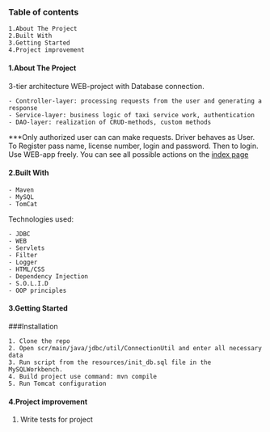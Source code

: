### Table of contents
~~~~
1.About The Project
2.Built With
3.Getting Started
4.Project improvement
~~~~

#### 1.About The Project
3-tier architecture WEB-project with Database connection.
~~~~
- Controller-layer: processing requests from the user and generating a response
- Service-layer: business logic of taxi service work, authentication
- DAO-layer: realization of CRUD-methods, custom methods
~~~~

***Only authorized user can can make requests. Driver behaves as User.
To Register pass name, license number, login and password.
Then to login.
Use WEB-app freely.
You can see all possible actions on the [index page]



#### 2.Built With
~~~~
- Maven
- MySQL
- TomCat
~~~~
Technologies used: 
~~~~
- JDBC
- WEB 
- Servlets
- Filter
- Logger
- HTML/CSS  
- Dependency Injection
- S.O.L.I.D
- OOP principles 
~~~~

#### 3.Getting Started
###Installation
~~~~
1. Clone the repo
2. Open scr/main/java/jdbc/util/ConnectionUtil and enter all necessary data
3. Run script from the resources/init_db.sql file in the MySQLWorkbench.
4. Build project use command: mvn compile
5. Run Tomcat configuration
~~~~

#### 4.Project improvement
1. Write tests for project








[index page]: http://localhost:8080/index
